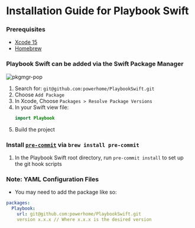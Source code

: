 
# Installation Guide for Playbook Swift

### Prerequisites

- [Xcode 15](https://developer.apple.com/xcode/)
- [Homebrew](https://brew.sh/)

### Playbook Swift can be added via the Swift Package Manager

![pkgmgr-pop](https://github.com/powerhome/PlaybookSwift/assets/60269827/6319e924-252f-4ee3-8a05-5dbffa498a6b)


1. Search for: `git@github.com:powerhome/PlaybookSwift.git`
1. Choose `Add Package`
2. In Xcode, Choose `Packages > Resolve Package Versions`
3. In your Swift view file:
    ```swift
    import Playbook
    ```
5. Build the project

### Install [`pre-commit`](https://pre-commit.com/#install) via `brew install pre-commit`
  1. In the Playbook Swift root directory, run `pre-commit install` to set up the git hook scripts

### Note: YAML Configuration Files

- You may need to add the package like so:

```yaml
packages:
  Playbook:
    url: git@github.com:powerhome/PlaybookSwift.git
    version x.x.x // Where x.x.x is the desired version
```
